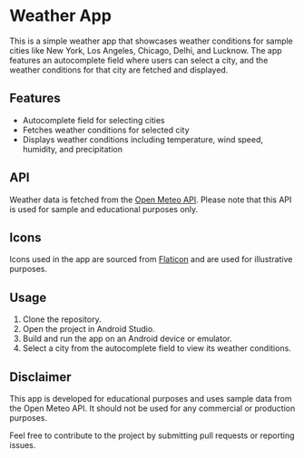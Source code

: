 # Weather App

This is a simple weather app that showcases weather conditions for sample cities like New York, Los Angeles, Chicago, Delhi, and Lucknow. The app features an autocomplete field where users can select a city, and the weather conditions for that city are fetched and displayed.

## Features

- Autocomplete field for selecting cities
- Fetches weather conditions for selected city
- Displays weather conditions including temperature, wind speed, humidity, and precipitation

## API

Weather data is fetched from the [Open Meteo API](https://open-meteo.com/en/docs). Please note that this API is used for sample and educational purposes only.

## Icons

Icons used in the app are sourced from [Flaticon](https://www.flaticon.com/) and are used for illustrative purposes.

## Usage

1. Clone the repository.
2. Open the project in Android Studio.
3. Build and run the app on an Android device or emulator.
4. Select a city from the autocomplete field to view its weather conditions.

## Disclaimer

This app is developed for educational purposes and uses sample data from the Open Meteo API. It should not be used for any commercial or production purposes.



Feel free to contribute to the project by submitting pull requests or reporting issues.
